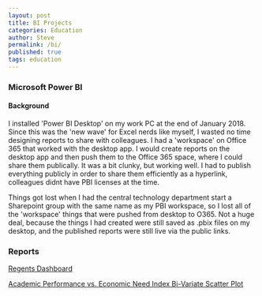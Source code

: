 ```yaml
---
layout: post
title: BI Projects
categories: Education 
author: Steve
permalink: /bi/
published: true
tags: education
---
```

### Microsoft Power BI
#### Background 
I installed 'Power BI Desktop' on my work PC at the end of January 2018. Since this was the 'new wave' for Excel nerds like myself, I wasted no time designing reports to share with colleagues. I had a 'workspace' on Office 365 that worked with the desktop app. I would create reports on the desktop app and then push them to the Office 365 space, where I could share them publically. It was a bit clunky, but working well. I had to publish everything publicly in order to share them efficiently as a hyperlink, colleagues didnt have PBI licenses at the time. 

Things got lost when I had the central technology department start a Sharepoint group with the same name as my PBI workspace, so I lost all of the 'workspace' things that were pushed from desktop to O365. Not a huge deal, because the things I had created were still saved as .pbix files on my desktop, and the published reports were still live via the public links. 

### Reports 
[Regents Dashboard](https://app.powerbi.com/view?r=eyJrIjoiZmE4YmM3YWQtMjg2NC00YTVjLThhNTItYWNlYzA2MzcwOGIwIiwidCI6IjE4NDkyY2I3LWVmNDUtNDU2MS04NTcxLTBjNDJlNWY3YWMwNyIsImMiOjN9)

[Academic Performance vs. Economic Need Index Bi-Variate Scatter Plot](https://app.powerbi.com/view?r=eyJrIjoiZjM5YTVmZTEtYzEyMi00Y2YzLTg0M2UtY2ZlNWEwNTlhYzhkIiwidCI6IjE4NDkyY2I3LWVmNDUtNDU2MS04NTcxLTBjNDJlNWY3YWMwNyIsImMiOjN9)
